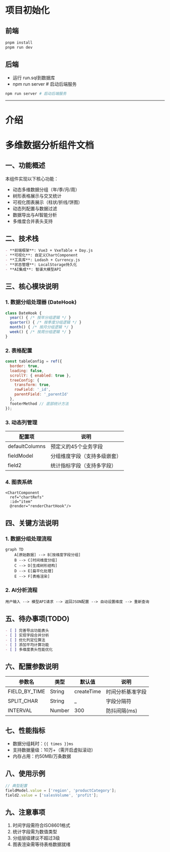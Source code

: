 # 项目初始化
## 前端
```bash
pnpm install
pnpm run dev
```
## 后端
- 运行 run.sql到数据库
- npm run server # 启动后端服务
```bash
npm run server # 启动后端服务
```


---

# 介绍
# 多维数据分析组件文档

## 一、功能概述
本组件实现以下核心功能：
- 动态多维数据分组（年/季/月/周）
- 树形表格展示与交叉统计
- 可视化图表展示（柱状/折线/饼图）
- 动态列配置与数据过滤
- 数据导出与AI智能分析
- 多维度合并表头支持

## 二、技术栈
```markdown
- **前端框架**: Vue3 + VxeTable + Day.js
- **可视化**: 自定义ChartComponent
- **工具库**: Lodash + Currency.js
- **状态管理**: LocalStorage持久化
- **AI集成**: 智谱大模型API
```

## 三、核心模块说明

### 1. 数据分组处理器 (DateHook)
```javascript
class DateHook {
  year() { /* 按年分组逻辑 */ }
  quarter() { /* 按季度分组逻辑 */ }
  month() { /* 按月分组逻辑 */ }
  week() { /* 按周分组逻辑 */ }
}
```

### 2. 表格配置
```javascript
const tableConfig = ref({
  border: true,
  loading: false,
  scrollY: { enabled: true },
  treeConfig: {
    transform: true,
    rowField: '_id',
    parentField: '_parentId'
  },
  footerMethod // 底部统计方法
});
```

### 3. 动态列管理
| 配置项        | 说明                          |
|---------------|-----------------------------|
| defaultColumns | 预定义的45个业务字段            |
| fieldModel    | 分组维度字段（支持多级嵌套）      |
| field2        | 统计指标字段（支持多字段）        |

### 4. 图表系统
```vue
<ChartComponent 
  ref="chartRefs" 
  :id="item" 
  @render="renderChartHook"/>
```

## 四、关键方法说明

### 1. 数据分组处理流程
```mermaid
graph TD
    A[原始数据] --> B[按维度字段分组]
    B --> C[时间维度分组]
    C --> D[生成树形结构]
    D --> E[扁平化处理]
    E --> F[表格渲染]
```

### 2. AI分析流程
```
用户输入 --> 模型API请求 --> 返回JSON配置 --> 自动设置维度 --> 重新查询
```

## 五、待办事项(TODO)
```markdown
- [ ] 完善导出功能表头
- [ ] 实现字段合并分析
- [ ] 优化列定位算法
- [ ] 添加平均计算功能
- [ ] 多维度表头性能优化
```

## 六、配置参数说明
| 参数名          | 类型     | 默认值   | 说明                     |
|-----------------|----------|---------|--------------------------|
| FIELD_BY_TIME   | String   | createTime | 时间分析基准字段         |
| SPLIT_CHAR      | String   | _        | 字段分隔符               |
| INTERVAL        | Number   | 300      | 防抖间隔(ms)            |

## 七、性能指标
- 数据分组耗时：`{{ times }}ms`
- 支持数据量级：10万+（需开启虚拟滚动）
- 内存占用：约50MB/万条数据

## 八、使用示例
```javascript
// 典型配置
fieldModel.value = ['region', 'productCategory'];
field2.value = ['salesVolume', 'profit'];
```

## 九、注意事项
1. 时间字段需符合ISO8601格式
2. 统计字段需为数值类型
3. 分组层级建议不超过3级
4. 图表渲染需等待表格数据就绪

